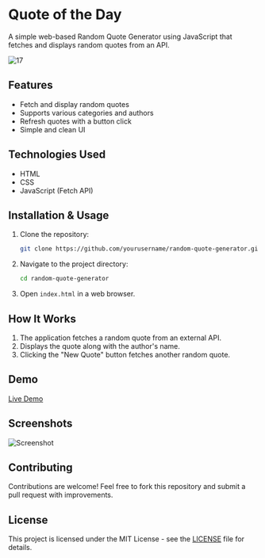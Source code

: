 # Quote of the Day

A simple web-based Random Quote Generator using JavaScript that fetches and displays random quotes from an API.


![17](https://github.com/user-attachments/assets/f4f59c25-4ae2-4718-9b4c-0321461c84e3)


## Features

- Fetch and display random quotes
- Supports various categories and authors
- Refresh quotes with a button click
- Simple and clean UI

## Technologies Used
- HTML
- CSS
- JavaScript (Fetch API)

## Installation & Usage
1. Clone the repository:
   ```sh
   git clone https://github.com/yourusername/random-quote-generator.git
   ```
2. Navigate to the project directory:
   ```sh
   cd random-quote-generator
   ```
3. Open `index.html` in a web browser.

## How It Works
1. The application fetches a random quote from an external API.
2. Displays the quote along with the author's name.
3. Clicking the "New Quote" button fetches another random quote.

## Demo
[Live Demo](https://yourwebsite.com/random-quote-generator)

## Screenshots
![Screenshot](screenshot.png)

## Contributing
Contributions are welcome! Feel free to fork this repository and submit a pull request with improvements.

## License
This project is licensed under the MIT License - see the [LICENSE](LICENSE) file for details.

